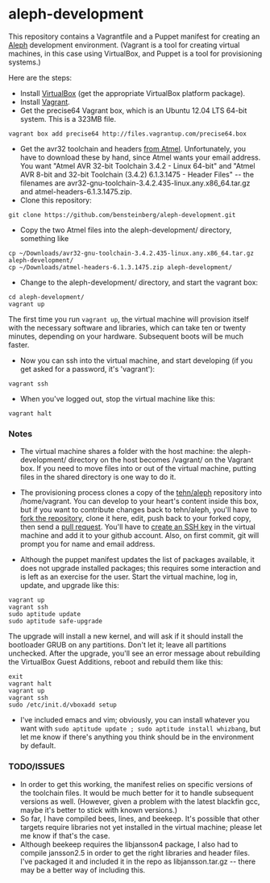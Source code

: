 aleph-development
=================

This repository contains a Vagrantfile and a Puppet manifest for creating an [Aleph](https://github.com/tehn/aleph) development environment.  (Vagrant is a tool for creating virtual machines, in this case using VirtualBox, and Puppet is a tool for provisioning systems.)

Here are the steps:

* Install [VirtualBox](https://www.virtualbox.org/wiki/Downloads) (get the appropriate VirtualBox platform package). 
* Install [Vagrant](http://www.vagrantup.com/downloads).
* Get the precise64 Vagrant box, which is an Ubuntu 12.04 LTS 64-bit system.  This is a 323MB file.
```
vagrant box add precise64 http://files.vagrantup.com/precise64.box
```
* Get the avr32 toolchain and headers [from Atmel](http://www.atmel.com/tools/ATMELAVRTOOLCHAINFORLINUX.aspx). Unfortunately, you have to download these by hand, since Atmel wants your email address.  You want "Atmel AVR 32-bit Toolchain 3.4.2 - Linux 64-bit" and "Atmel AVR 8-bit and 32-bit Toolchain (3.4.2) 6.1.3.1475 - Header Files" -- the filenames are avr32-gnu-toolchain-3.4.2.435-linux.any.x86_64.tar.gz and atmel-headers-6.1.3.1475.zip. 
* Clone this repository:
```
git clone https://github.com/bensteinberg/aleph-development.git
```
* Copy the two Atmel files into the aleph-development/ directory, something like
```
cp ~/Downloads/avr32-gnu-toolchain-3.4.2.435-linux.any.x86_64.tar.gz aleph-development/
cp ~/Downloads/atmel-headers-6.1.3.1475.zip aleph-development/
```
* Change to the aleph-development/ directory, and start the vagrant box:
```
cd aleph-development/
vagrant up
```
The first time you run `vagrant up`, the virtual machine will provision itself with the necessary software and libraries, which can take ten or twenty minutes, depending on your hardware.  Subsequent boots will be much faster.
* Now you can ssh into the virtual machine, and start developing (if you get asked for a password, it's 'vagrant'):
```
vagrant ssh
```
* When you've logged out, stop the virtual machine like this:
```
vagrant halt
```

### Notes
* The virtual machine shares a folder with the host machine: the aleph-development/ directory on the host becomes /vagrant/ on the Vagrant box.  If you need to move files into or out of the virtual machine, putting files in the shared directory is one way to do it.

* The provisioning process clones a copy of the [tehn/aleph](https://github.com/tehn/aleph) repository into /home/vagrant.  You can develop to your heart's content inside this box, but if you want to contribute changes back to tehn/aleph, you'll have to [fork the repository](https://help.github.com/articles/fork-a-repo), clone it here, edit, push back to your forked copy, then send a [pull request](https://help.github.com/articles/using-pull-requests).  You'll have to [create an SSH key](https://help.github.com/articles/generating-ssh-keys) in the virtual machine and add it to your github account.  Also, on first commit, git will prompt you for name and email address.

* Although the puppet manifest updates the list of packages available, it does not upgrade installed packages; this requires some interaction and is left as an exercise for the user.  Start the virtual machine, log in, update, and upgrade like this:
```
vagrant up
vagrant ssh
sudo aptitude update
sudo aptitude safe-upgrade
```
The upgrade will install a new kernel, and will ask if it should install the bootloader GRUB on any partitions.  Don't let it; leave all partitions unchecked.  After the upgrade, you'll see an error message about rebuilding the VirtualBox Guest Additions, reboot and rebuild them like this:
```
exit
vagrant halt
vagrant up
vagrant ssh
sudo /etc/init.d/vboxadd setup
```

* I've included emacs and vim; obviously, you can install whatever you want with `sudo aptitude update ; sudo aptitude install whizbang`, but let me know if there's anything you think should be in the environment by default.

### TODO/ISSUES

* In order to get this working, the manifest relies on specific versions of the toolchain files.  It would be much better for it to handle subsequent versions as well.  (However, given a problem with the latest blackfin gcc, maybe it's better to stick with known versions.)
* So far, I have compiled bees, lines, and beekeep.  It's possible that other targets require libraries not yet installed in the virtual machine; please let me know if that's the case.
* Although beekeep requires the libjansson4 package, I also had to compile jansson2.5 in order to get the right libraries and header files.  I've packaged it and included it in the repo as libjansson.tar.gz -- there may be a better way of including this.